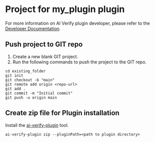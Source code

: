 # Project for my_plugin plugin

For more information on AI Verify plugin developer, please refer to the [Developer Documentation](https://gitlab.com/imda_dsl/t2po/ai-verify/ai-verify-developers-documentation/-/tree/master/docs).

## Push project to GIT repo
1. Create a new blank GIT project.
2. Run the following commands to push the project to the GIT repo.

```
cd existing_folder
git init
git checkout -b "main"
git remote add origin <repo-url>
git add .
git commit -m "Initial commit"
git push -u origin main
```

## Create zip file for Plugin installation
Install the [ai-verify-plugin](https://gitlab.com/imda_dsl/t2po/ai-verify/ai-verify-portal/ai-verify-plugin) tool.

```
ai-verify-plugin zip --pluginPath=<path to plugin directory>
```
